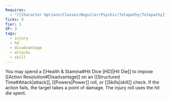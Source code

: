 ```yaml
---
Requires:
  - "[[Character Options/Classes/Beguiler/Psychic/Telepathy|Telepathy]]"
Ticks: 0
Tier: 1
XP: 3
tags:
  - injury
  - hd
  - disadvantage
  - attacks
  - skill
---
```

You may spend a [[Health & Stamina#Hit Dice [HD]|Hit Die]] to impose [[Action Resolution#Disadvantage]] on an [[Structured Time#Attack|attack]], [[Powers|Power]] roll, or [[Skills|skill]] check. If the action fails, the target takes a point of damage. The injury roll uses the hit die spent.